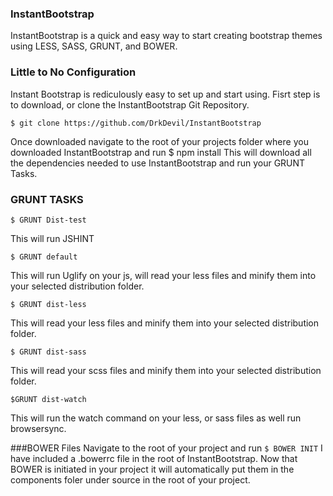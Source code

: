 ### InstantBootstrap
InstantBootstrap is a quick and easy way to start creating bootstrap themes using LESS, SASS, GRUNT, and BOWER.

### Little to No Configuration
Instant Bootstrap is rediculously easy to set up and start using.
Fisrt step is to download, or clone the InstantBootstrap Git Repository.
```
$ git clone https://github.com/DrkDevil/InstantBootstrap 
```
Once downloaded navigate to the root of your projects folder where you downloaded InstantBootstrap and run $ npm install
This will download all the dependencies needed to use InstantBootstrap and run your GRUNT Tasks.

### GRUNT TASKS
```
$ GRUNT Dist-test 
```
This will run JSHINT

```
$ GRUNT default
```
This will run Uglify on your js, will read your less files and minify them into your selected distribution folder.

```
$ GRUNT dist-less
```
This will read your less files and minify them into your selected distribution folder.

```
$ GRUNT dist-sass
```
This will read your scss files and minify them into your selected distribution folder.

```
$GRUNT dist-watch
```
This will run the watch command on your less, or sass files as well run browsersync.

###BOWER Files
Navigate to the root of your project and run ```$ BOWER INIT```
I have included a .bowerrc file in the root of InstantBootstrap. Now that BOWER is initiated in your project it will automatically put them in the components foler under source in the root of your project.
